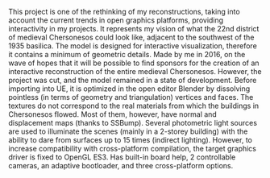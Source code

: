 This project is one of the rethinking of my reconstructions, taking into account the current trends in open graphics platforms, providing interactivity in my projects. It represents my vision of what the 22nd district of medieval Chersonesos could look like, adjacent to the southwest of the 1935 basilica. The model is designed for interactive visualization, therefore it contains a minimum of geometric details. Made by me in 2016, on the wave of hopes that it will be possible to find sponsors for the creation of an interactive reconstruction of the entire medieval Chersonesos. However, the project was cut, and the model remained in a state of development. Before importing into UE, it is optimized in the open editor Blender by dissolving pointless (in terms of geometry and triangulation) vertices and faces. The textures do not correspond to the real materials from which the buildings in Chersonesos flowed. Most of them, however, have normal and displacement maps (thanks to SSBump). Several photometric light sources are used to illuminate the scenes (mainly in a 2-storey building) with the ability to dare from surfaces up to 15 times (indirect lighting). However, to increase compatibility with cross-platform compilation, the target graphics driver is fixed to OpenGL ES3. Has built-in board help, 2 controllable cameras, an adaptive bootloader, and three cross-platform options.